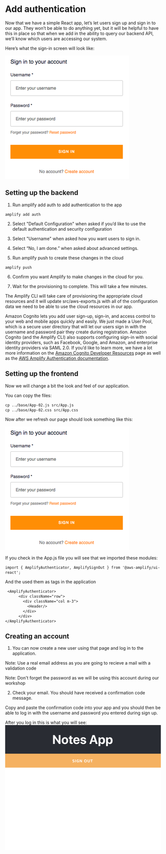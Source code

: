 # Add authentication

Now that we have a simple React app, let’s let users sign up and sign in to our app. They won’t be able to do anything yet, but it will be helpful to have this in place so that when we add in the ability to query our backend API, we’ll know which users are accessing our system.

Here’s what the sign-in screen will look like:

<img src="../images/app-signin-screen.png"
     alt="Preview of the login screen" />

## Setting up the backend

1. Run amplify add auth to add authentication to the app

```
amplify add auth
```

2.  Select "Default Configuration" when asked if you’d like to use the default authentication and security configuration

3.  Select "Username" when asked how you want users to sign in.

4.  Select “No, I am done.” when asked about advanced settings.

5.  Run amplify push to create these changes in the cloud

```
amplify push
```

6. Confirm you want Amplify to make changes in the cloud for you.

7. Wait for the provisioning to complete. This will take a few minutes.

The Amplify CLI will take care of provisioning the appropriate cloud resources and it will update src/aws-exports.js with all of the configuration data we need to be able to use the cloud resources in our app.

Amazon Cognito lets you add user sign-up, sign-in, and access control to your web and mobile apps quickly and easily. We just made a User Pool, which is a secure user directory that will let our users sign in with the username and password pair they create during registration. Amazon Cognito (and the Amplify CLI) also supports configuring sign-in with social identity providers, such as Facebook, Google, and Amazon, and enterprise identity providers via SAML 2.0. If you’d like to learn more, we have a lot more information on the [Amazon Cognito Developer Resources](https://aws.amazon.com/cognito/dev-resources/) page as well as the [AWS Amplify Authentication documentation](https://aws-amplify.github.io/amplify-js/media/authentication_guide#federated-identities-social-sign-in).

## Setting up the frontend

Now we will change a bit the look and feel of our application.

You can copy the files:

```
cp ../base/App-02.js src/App.js
cp ../base/App-02.css src/App.css
```

Now after we refresh our page should look something like this:

<img src="../images/app-signin-screen.png"
     alt="Preview of the login screen" />

If you check in the App.js file you will see that we imported these modules:

```
import { AmplifyAuthenticator, AmplifySignOut } from '@aws-amplify/ui-react';
```

And the used them as tags in the application

```
 <AmplifyAuthenticator>
      <div className="row">
        <div className="col m-3">
          <Header/>
        </div>
      </div>
</AmplifyAuthenticator>
```

## Creating an account

1. You can now create a new user using that page and log in to the application.

Note: Use a real email address as you are going to recieve a mail with a validation code

Note: Don't forget the password as we will be using this account during our workshop

2. Check your email. You should have received a confirmation code message.

Copy and paste the confirmation code into your app and you should then be able to log in with the username and password you entered during sign up.

After you log in this is what you will see:
<img src="../images/first-look-note-app.png"
     alt="Preview of the noteapp screen" />

